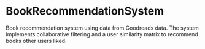 # BookRecommendationSystem

Book recommendation system using data from Goodreads data. The system implements collaborative filtering and a user similarity matrix to recommend books other users liked.
